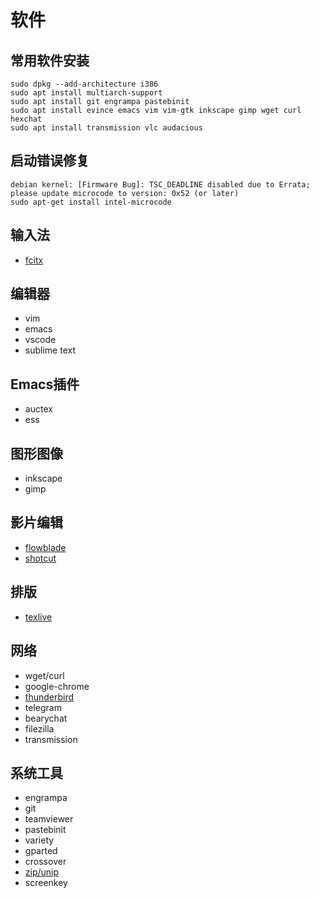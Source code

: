 # 软件

## 常用软件安装

```
sudo dpkg --add-architecture i386
sudo apt install multiarch-support 
sudo apt install git engrampa pastebinit
sudo apt install evince emacs vim vim-gtk inkscape gimp wget curl hexchat
sudo apt install transmission vlc audacious
```

## 启动错误修复 

```
debian kernel: [Firmware Bug]: TSC_DEADLINE disabled due to Errata; please update microcode to version: 0x52 (or later)
sudo apt-get install intel-microcode
```

## 输入法

- [fcitx](fcitx.md)


## 编辑器

- vim
- emacs
- vscode
- sublime text

## Emacs插件

- auctex
- ess

## 图形图像

- inkscape
- gimp

## 影片编辑

- [flowblade](flowblade.md)
- [shotcut](shotcut.md)

## 排版 

- [texlive](texlive.md)

## 网络

- wget/curl
- google-chrome
- [thunderbird](thunderbird.md)
- telegram
- bearychat
- filezilla
- transmission

## 系统工具

- engrampa
- git
- teamviewer
- pastebinit
- variety
- gparted
- crossover 
- [zip/unip](zip.md)
- screenkey

